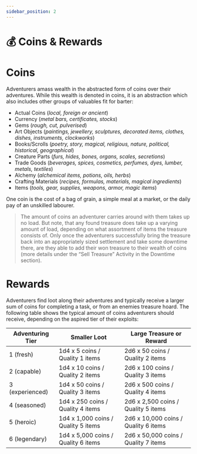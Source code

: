 ```yaml
---
sidebar_position: 2
---
```


# 💰 Coins & Rewards

# Coins

Adventurers amass wealth in the abstracted form of coins over their adventures. While this wealth is denoted in coins, it is an abstraction which also includes other groups of valuables fit for barter:

- Actual Coins (*local, foreign or ancient*)
- Currency (*metal bars, certificates, stocks*)
- Gems (*rough, cut, pulverised*)
- Art Objects (*paintings, jewellery, sculptures, decorated items, clothes, dishes, instruments, clockworks*)
- Books/Scrolls (*poetry, story, magical, religious, nature, political, historical, geographical*)
- Creature Parts (*furs, hides, bones, organs, scales, secretions*)
- Trade Goods (*beverages, spices, cosmetics, perfumes, dyes, lumber, metals, textiles*)
- Alchemy (*alchemical items, potions, oils, herbs*)
- Crafting Materials (*recipes, formulas, materials, magical ingredients*)
- Items (*tools, gear, supplies, weapons, armor, magic items*)

One coin is the cost of a bag of grain, a simple meal at a market, or the daily pay of an unskilled labourer.

> The amount of coins an adventurer carries around with them takes up no load. But note, that any found treasure does take up a varying amount of load, depending on what assortment of items the treasure consists of. Only once the adventurers successfully bring the treasure back into an appropriately sized settlement and take some downtime there, are they able to add their won treasure to their wealth of coins (more details under the “Sell Treasure” Activity in the Downtime section).
> 

# Rewards

Adventurers find loot along their adventures and typically receive a larger sum of coins for completing a task, or from an enemies treasure hoard. The following table shows the typical amount of coins adventurers should receive, depending on the aspired tier of their exploits:

| Adventuring Tier | Smaller Loot | Large Treasure or Reward |
| --- | --- | --- |
| 1 (fresh) | 1d4 x 5 coins / Quality 1 items | 2d6 x 50 coins / Quality 2 items |
| 2 (capable) | 1d4 x 10 coins / Quality 2 items | 2d6 x 100 coins / Quality 3 items |
| 3 (experienced) | 1d4 x 50 coins / Quality 3 items | 2d6 x 500 coins / Quality 4 items |
| 4 (seasoned) | 1d4 x 250 coins / Quality 4 items | 2d6 x 2,500 coins / Quality 5 items |
| 5 (heroic) | 1d4 x 1,000 coins / Quality 5 items | 2d6 x 10,000 coins / Quality 6 items |
| 6 (legendary)  | 1d4 x 5,000 coins / Quality 6 items | 2d6 x 50,000 coins / Quality 7 items |
